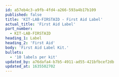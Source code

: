 ```yaml
---
id: a57eb4c3-a9fb-4fd4-a266-593a4b17b109
published: false
title: 'KIT-LAB-FIRSTAID - First Aid Label'
actual_title: 'First Aid Label'
part_number:
  - KIT-LAB-FIRSTAID
heading_1: Label
heading_2: 'First Aid'
body: 'First Aid Label Kit.'
bullets:
  - '10 labels per kit'
updated_by: a76dafa4-b7b5-4911-ad55-421bfbcef2db
updated_at: 1635502702
---
```

